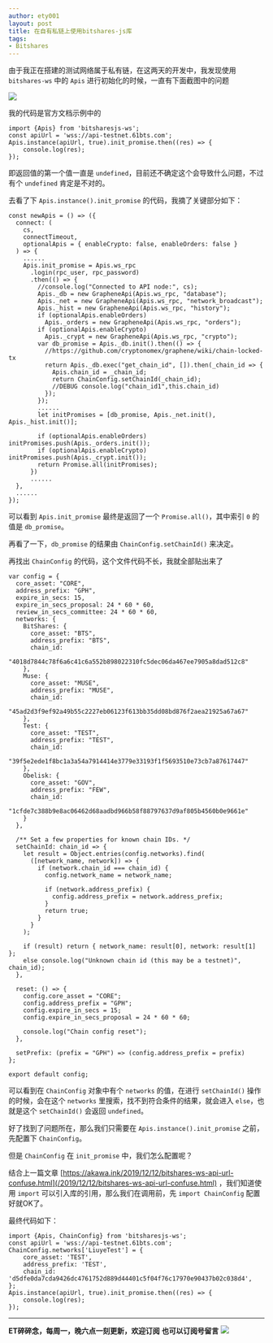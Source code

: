 ```yaml
---
author: ety001
layout: post
title: 在自有私链上使用bitshares-js库
tags:
- Bitshares
---
```


由于我正在搭建的测试网络属于私有链，在这两天的开发中，我发现使用 `bitshares-ws` 中的 `Apis` 进行初始化的时候，一直有下面截图中的问题

![](/upload/20191213/fOe22UYf8pNGrgze9EQ8MmBEfpMJyHYPpbzbusO7.png)

我的代码是官方文档示例中的

```
import {Apis} from 'bitsharesjs-ws';
const apiUrl = 'wss://api-testnet.61bts.com';
Apis.instance(apiUrl, true).init_promise.then((res) => {
    console.log(res);
});
```

即返回值的第一个值一直是 `undefined`，目前还不确定这个会导致什么问题，不过有个 `undefined` 肯定是不对的。

去看了下 `Apis.instance().init_promise` 的代码，我摘了关键部分如下：

```
const newApis = () => ({
  connect: (
    cs,
    connectTimeout,
    optionalApis = { enableCrypto: false, enableOrders: false }
  ) => {
    ......
    Apis.init_promise = Apis.ws_rpc
      .login(rpc_user, rpc_password)
      .then(() => {
        //console.log("Connected to API node:", cs);
        Apis._db = new GrapheneApi(Apis.ws_rpc, "database");
        Apis._net = new GrapheneApi(Apis.ws_rpc, "network_broadcast");
        Apis._hist = new GrapheneApi(Apis.ws_rpc, "history");
        if (optionalApis.enableOrders)
          Apis._orders = new GrapheneApi(Apis.ws_rpc, "orders");
        if (optionalApis.enableCrypto)
          Apis._crypt = new GrapheneApi(Apis.ws_rpc, "crypto");
        var db_promise = Apis._db.init().then(() => {
          //https://github.com/cryptonomex/graphene/wiki/chain-locked-tx
          return Apis._db.exec("get_chain_id", []).then(_chain_id => {
            Apis.chain_id = _chain_id;
            return ChainConfig.setChainId(_chain_id);
            //DEBUG console.log("chain_id1",this.chain_id)
          });
        });
        ......
        let initPromises = [db_promise, Apis._net.init(), Apis._hist.init()];

        if (optionalApis.enableOrders) initPromises.push(Apis._orders.init());
        if (optionalApis.enableCrypto) initPromises.push(Apis._crypt.init());
        return Promise.all(initPromises);
      })
      ......
  },
  ......
});
```

可以看到 `Apis.init_promise` 最终是返回了一个 `Promise.all()`，其中索引 `0` 的值是 `db_promise`。

再看了一下，`db_promise` 的结果由 `ChainConfig.setChainId()` 来决定。

再找出 `ChainConfig` 的代码，这个文件代码不长，我就全部贴出来了

```
var config = {
  core_asset: "CORE",
  address_prefix: "GPH",
  expire_in_secs: 15,
  expire_in_secs_proposal: 24 * 60 * 60,
  review_in_secs_committee: 24 * 60 * 60,
  networks: {
    BitShares: {
      core_asset: "BTS",
      address_prefix: "BTS",
      chain_id:
        "4018d7844c78f6a6c41c6a552b898022310fc5dec06da467ee7905a8dad512c8"
    },
    Muse: {
      core_asset: "MUSE",
      address_prefix: "MUSE",
      chain_id:
        "45ad2d3f9ef92a49b55c2227eb06123f613bb35dd08bd876f2aea21925a67a67"
    },
    Test: {
      core_asset: "TEST",
      address_prefix: "TEST",
      chain_id:
        "39f5e2ede1f8bc1a3a54a7914414e3779e33193f1f5693510e73cb7a87617447"
    },
    Obelisk: {
      core_asset: "GOV",
      address_prefix: "FEW",
      chain_id:
        "1cfde7c388b9e8ac06462d68aadbd966b58f88797637d9af805b4560b0e9661e"
    }
  },

  /** Set a few properties for known chain IDs. */
  setChainId: chain_id => {
    let result = Object.entries(config.networks).find(
      ([network_name, network]) => {
        if (network.chain_id === chain_id) {
          config.network_name = network_name;

          if (network.address_prefix) {
            config.address_prefix = network.address_prefix;
          }
          return true;
        }
      }
    );

    if (result) return { network_name: result[0], network: result[1] };
    else console.log("Unknown chain id (this may be a testnet)", chain_id);
  },

  reset: () => {
    config.core_asset = "CORE";
    config.address_prefix = "GPH";
    config.expire_in_secs = 15;
    config.expire_in_secs_proposal = 24 * 60 * 60;

    console.log("Chain config reset");
  },

  setPrefix: (prefix = "GPH") => (config.address_prefix = prefix)
};

export default config;
```

可以看到在 `ChainConfig` 对象中有个 `networks` 的值，在进行 `setChainId()` 操作的时候，会在这个 `networks` 里搜索，找不到符合条件的结果，就会进入 `else`，也就是这个 `setChainId()` 会返回 `undefined`。

好了找到了问题所在，那么我们只需要在 `Apis.instance().init_promise` 之前，先配置下 `ChainConfig`。

但是 `ChainConfig` 在 `init_promise` 中，我们怎么配置呢？

结合上一篇文章 [https://akawa.ink/2019/12/12/bitshares-ws-api-url-confuse.html](/2019/12/12/bitshares-ws-api-url-confuse.html) ，我们知道使用 `import` 可以引入库的引用，那么我们在调用前，先 `import ChainConfig` 配置好就OK了。

最终代码如下：

```
import {Apis, ChainConfig} from 'bitsharesjs-ws';
const apiUrl = 'wss://api-testnet.61bts.com';
ChainConfig.networks['LiuyeTest'] = {
    core_asset: 'TEST',
    address_prefix: 'TEST',
    chain_id: 'd5dfe0da7cda9426dc4761752d889d44401c5f04f76c17970e90437b02c038d4',
};
Apis.instance(apiUrl, true).init_promise.then((res) => {
    console.log(res);
});
```

---
**ET碎碎念，每周一，晚六点一刻更新，欢迎订阅**
**也可以订阅号留言**
![](/img/wechat-subscribe.jpg)
